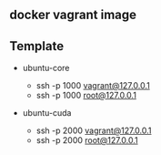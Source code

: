 ## docker vagrant image
 
## Template
 - ubuntu-core 
    - ssh -p 1000 vagrant@127.0.0.1
    - ssh -p 1000 root@127.0.0.1

 - ubuntu-cuda
   - ssh -p 2000 vagrant@127.0.0.1
   - ssh -p 2000 root@127.0.0.1